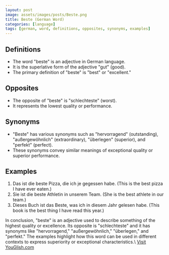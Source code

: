 ```yaml
---
layout: post
image: assets/images/posts/Beste.png
title: Beste (German Word)
categories: [language]
tags: [german, word, definitions, opposites, synonyms, examples]
---
```


## Definitions
- The word "beste" is an adjective in German language.
- It is the superlative form of the adjective "gut" (good).
- The primary definition of "beste" is "best" or "excellent."

## Opposites
- The opposite of "beste" is "schlechteste" (worst).
- It represents the lowest quality or performance.

## Synonyms
- "Beste" has various synonyms such as "hervorragend" (outstanding), "außergewöhnlich" (extraordinary), "überlegen" (superior), and "perfekt" (perfect).
- These synonyms convey similar meanings of exceptional quality or superior performance.

## Examples
1. Das ist die beste Pizza, die ich je gegessen habe. (This is the best pizza I have ever eaten.)
2. Sie ist die beste Athletin in unserem Team. (She is the best athlete in our team.)
3. Dieses Buch ist das Beste, was ich in diesem Jahr gelesen habe. (This book is the best thing I have read this year.)

In conclusion, "beste" is an adjective used to describe something of the highest quality or excellence. Its opposite is "schlechteste" and it has synonyms like "hervorragend," "außergewöhnlich," "überlegen," and "perfekt." The examples highlight how this word can be used in different contexts to express superiority or exceptional characteristics.\ <a id="yg-widget-0" class="youglish-widget" data-query="Beste" data-lang="german" data-components="8412" data-auto-start="0" data-bkg-color="theme_light" data-title="How%20to%20pronounce%20Beste%20in%20German"  rel="nofollow" href="https://youglish.com">Visit YouGlish.com</a><script async src="https://youglish.com/public/emb/widget.js" charset="utf-8"></script>
